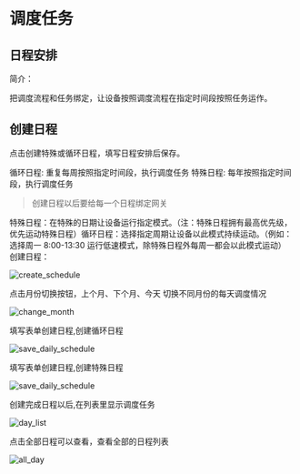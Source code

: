 # 调度任务

## 日程安排

简介：

把调度流程和任务绑定，让设备按照调度流程在指定时间段按照任务运作。


## 创建日程

点击创建特殊或循环日程，填写日程安排后保存。

循环日程: 重复每周按照指定时间段，执行调度任务
特殊日程: 每年按照指定时间段，执行调度任务

> 创建日程以后要给每一个日程绑定网关



特殊日程：在特殊的日期让设备运行指定模式。（注：特殊日程拥有最高优先级，优先运动特殊日程）循环日程：选择指定周期让设备以此模式持续运动。（例如：选择周一 8:00-13:30 运行低速模式，除特殊日程外每周一都会以此模式运动）
创建日程：

![create_schedule](/docs-assets/img/schedule/create_schedule.png)


点击月份切换按钮，上个月、下个月、今天 切换不同月份的每天调度情况

![change_month](/docs-assets/img/schedule/change_month.png)

填写表单创建日程,创建循环日程

![save_daily_schedule](/docs-assets/img/schedule/save_daily_schedule.png)

填写表单创建日程,创建特殊日程

![save_daily_schedule](/docs-assets/img/schedule/save_daily_schedule.png)

创建完成日程以后,在列表里显示调度任务

![day_list](/docs-assets/img/schedule/day_list.png)

点击全部日程可以查看，查看全部的日程列表

![all_day](/docs-assets/img/schedule/all_day.png)